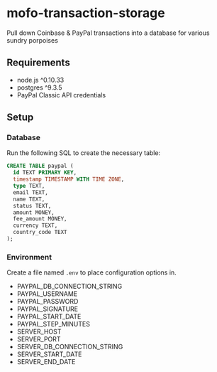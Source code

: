# mofo-transaction-storage

Pull down Coinbase & PayPal transactions into a database for various sundry porpoises

## Requirements

* node.js ^0.10.33
* postgres ^9.3.5
* PayPal Classic API credentials

## Setup

### Database

Run the following SQL to create the necessary table:

```sql
CREATE TABLE paypal (
  id TEXT PRIMARY KEY,
  timestamp TIMESTAMP WITH TIME ZONE,
  type TEXT,
  email TEXT,
  name TEXT,
  status TEXT,
  amount MONEY,
  fee_amount MONEY,
  currency TEXT,
  country_code TEXT
);
```

### Environment

Create a file named `.env` to place configuration options in.

* PAYPAL_DB_CONNECTION_STRING
* PAYPAL_USERNAME
* PAYPAL_PASSWORD
* PAYPAL_SIGNATURE
* PAYPAL_START_DATE
* PAYPAL_STEP_MINUTES
* SERVER_HOST
* SERVER_PORT
* SERVER_DB_CONNECTION_STRING
* SERVER_START_DATE
* SERVER_END_DATE
